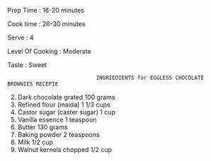Prep Time : 16-20 minutes

Cook time : 26-30 minutes

Serve : 4

Level Of Cooking : Moderate

Taste : Sweet

                                INGRIEDIENTS for EGGLESS CHOCOLATE BROWNIES RECEPIE
2) Dark chocolate grated 100 grams
3) Refined flour (maida) 1 1/3 cups
4) Castor sugar (caster sugar) 1 cup
5) Vanilla essence 1 teaspoon 
6) Butter 130 grams
7) Baking powder 2 teaspoons
8) Milk 1/2 cup
9) Walnut kernels chopped 1/2 cup